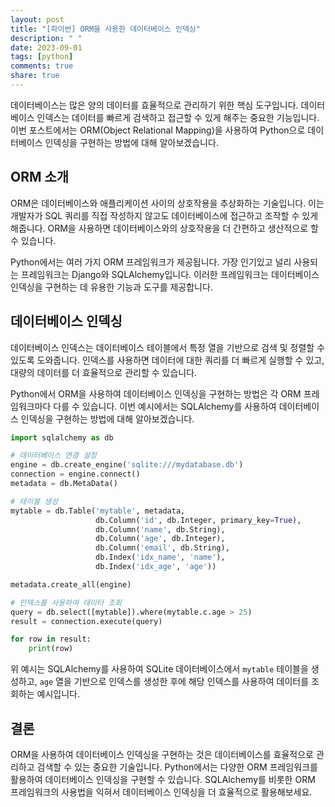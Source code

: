 ```yaml
---
layout: post
title: "[파이썬] ORM을 사용한 데이터베이스 인덱싱"
description: " "
date: 2023-09-01
tags: [python]
comments: true
share: true
---
```


데이터베이스는 많은 양의 데이터를 효율적으로 관리하기 위한 핵심 도구입니다. 데이터베이스 인덱스는 데이터를 빠르게 검색하고 접근할 수 있게 해주는 중요한 기능입니다. 이번 포스트에서는 ORM(Object Relational Mapping)을 사용하여 Python으로 데이터베이스 인덱싱을 구현하는 방법에 대해 알아보겠습니다.

## ORM 소개

ORM은 데이터베이스와 애플리케이션 사이의 상호작용을 추상화하는 기술입니다. 이는 개발자가 SQL 쿼리를 직접 작성하지 않고도 데이터베이스에 접근하고 조작할 수 있게 해줍니다. ORM을 사용하면 데이터베이스와의 상호작용을 더 간편하고 생산적으로 할 수 있습니다.

Python에서는 여러 가지 ORM 프레임워크가 제공됩니다. 가장 인기있고 널리 사용되는 프레임워크는 Django와 SQLAlchemy입니다. 이러한 프레임워크는 데이터베이스 인덱싱을 구현하는 데 유용한 기능과 도구를 제공합니다.

## 데이터베이스 인덱싱

데이터베이스 인덱스는 데이터베이스 테이블에서 특정 열을 기반으로 검색 및 정렬할 수 있도록 도와줍니다. 인덱스를 사용하면 데이터에 대한 쿼리를 더 빠르게 실행할 수 있고, 대량의 데이터를 더 효율적으로 관리할 수 있습니다.

Python에서 ORM을 사용하여 데이터베이스 인덱싱을 구현하는 방법은 각 ORM 프레임워크마다 다를 수 있습니다. 이번 예시에서는 SQLAlchemy를 사용하여 데이터베이스 인덱싱을 구현하는 방법에 대해 알아보겠습니다.

```python
import sqlalchemy as db

# 데이터베이스 연결 설정
engine = db.create_engine('sqlite:///mydatabase.db')
connection = engine.connect()
metadata = db.MetaData()

# 테이블 생성
mytable = db.Table('mytable', metadata,
                   db.Column('id', db.Integer, primary_key=True),
                   db.Column('name', db.String),
                   db.Column('age', db.Integer),
                   db.Column('email', db.String),
                   db.Index('idx_name', 'name'),
                   db.Index('idx_age', 'age'))

metadata.create_all(engine)

# 인덱스를 사용하여 데이터 조회
query = db.select([mytable]).where(mytable.c.age > 25)
result = connection.execute(query)

for row in result:
    print(row)
```

위 예시는 SQLAlchemy를 사용하여 SQLite 데이터베이스에서 `mytable` 테이블을 생성하고, `age` 열을 기반으로 인덱스를 생성한 후에 해당 인덱스를 사용하여 데이터를 조회하는 예시입니다.

## 결론

ORM을 사용하여 데이터베이스 인덱싱을 구현하는 것은 데이터베이스를 효율적으로 관리하고 검색할 수 있는 중요한 기술입니다. Python에서는 다양한 ORM 프레임워크를 활용하여 데이터베이스 인덱싱을 구현할 수 있습니다. SQLAlchemy를 비롯한 ORM 프레임워크의 사용법을 익혀서 데이터베이스 인덱싱을 더 효율적으로 활용해보세요.